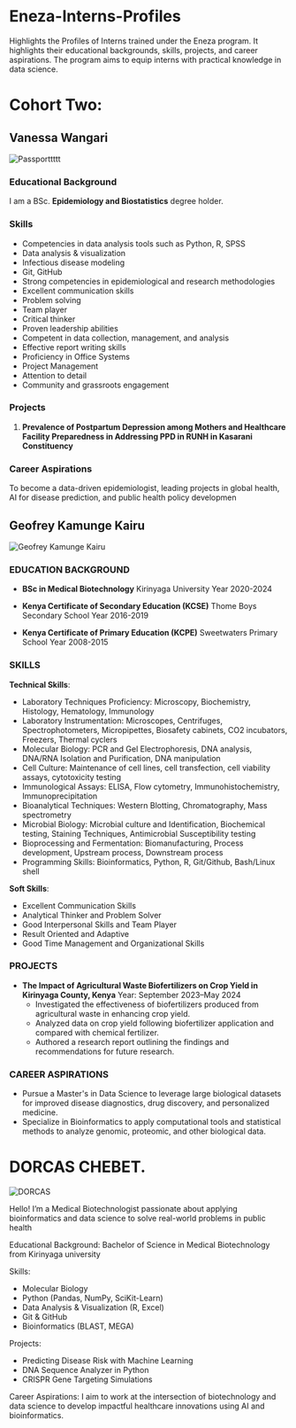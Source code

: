 # Eneza-Interns-Profiles

Highlights the Profiles of Interns trained under the Eneza program. It highlights their educational backgrounds, skills, projects, and career aspirations. The program aims to equip interns with practical knowledge in data science.

# Cohort Two:

## Vanessa Wangari

![Passporttttt](https://github.com/user-attachments/assets/baa945cb-27c6-4448-a457-424987044796)

### Educational Background
I am a BSc. **Epidemiology and Biostatistics** degree holder.

### Skills
- Competencies in data analysis tools such as Python, R, SPSS
- Data analysis & visualization 
- Infectious disease modeling
- Git, GitHub
- Strong competencies in epidemiological and research methodologies
- Excellent communication skills
- Problem solving
- Team player
- Critical thinker
- Proven leadership abilities
- Competent in data collection, management, and analysis
- Effective report writing skills
- Proficiency in Office Systems
- Project Management
- Attention to detail
- Community and grassroots engagement

### Projects
1. **Prevalence of Postpartum Depression among Mothers and Healthcare Facility Preparedness in Addressing PPD in RUNH in Kasarani Constituency**

### Career Aspirations
To become a data-driven epidemiologist, leading projects in global health, AI for disease prediction, and public health policy developmen

## Geofrey Kamunge Kairu

![Geofrey Kamunge Kairu](images/Geofrey_Profile_pic.png)

### EDUCATION BACKGROUND
- **BSc in Medical Biotechnology**
  Kirinyaga University
  Year 2020-2024

- **Kenya Certificate of Secondary Education (KCSE)**
  Thome Boys Secondary School
  Year 2016-2019

- **Kenya Certificate of Primary Education (KCPE)**
  Sweetwaters Primary School
  Year 2008-2015

### SKILLS

**Technical Skills**:
- Laboratory Techniques Proficiency: Microscopy, Biochemistry, Histology, Hematology, Immunology
- Laboratory Instrumentation: Microscopes, Centrifuges, Spectrophotometers, Micropipettes, Biosafety cabinets, CO2 incubators, Freezers, Thermal cyclers
- Molecular Biology: PCR and Gel Electrophoresis, DNA analysis, DNA/RNA Isolation and Purification, DNA manipulation
- Cell Culture: Maintenance of cell lines, cell transfection, cell viability assays, cytotoxicity testing
- Immunological Assays: ELISA, Flow cytometry, Immunohistochemistry, Immunoprecipitation
- Bioanalytical Techniques: Western Blotting, Chromatography, Mass spectrometry
- Microbial Biology: Microbial culture and Identification, Biochemical testing, Staining Techniques, Antimicrobial Susceptibility testing
- Bioprocessing and Fermentation: Biomanufacturing, Process development, Upstream process, Downstream process
- Programming Skills: Bioinformatics, Python, R, Git/Github, Bash/Linux shell

**Soft Skills**:
- Excellent Communication Skills
- Analytical Thinker and Problem Solver
- Good Interpersonal Skills and Team Player
- Result Oriented and Adaptive
- Good Time Management and Organizational Skills

### PROJECTS
- **The Impact of Agricultural Waste Biofertilizers on Crop Yield in Kirinyaga County, Kenya**
  Year: September 2023–May 2024
  - Investigated the effectiveness of biofertilizers produced from agricultural waste in enhancing crop yield.
  - Analyzed data on crop yield following biofertilizer application and compared with chemical fertilizer.
  - Authored a research report outlining the findings and recommendations for future research.

### CAREER ASPIRATIONS
- Pursue a Master's in Data Science to leverage large biological datasets for improved disease diagnostics, drug discovery, and personalized medicine.
- Specialize in Bioinformatics to apply computational tools and statistical methods to analyze genomic, proteomic, and other biological data.


# DORCAS CHEBET.

![DORCAS](images/Dorcas-photo.jpg)

Hello! I’m a Medical Biotechnologist passionate about applying bioinformatics and data science to solve real-world problems in public health

Educational Background:
Bachelor of Science in Medical Biotechnology from Kirinyaga university

Skills:
- Molecular Biology
- Python (Pandas, NumPy, SciKit-Learn)
- Data Analysis & Visualization (R, Excel)
- Git & GitHub
- Bioinformatics (BLAST, MEGA)

Projects:
- Predicting Disease Risk with Machine Learning
- DNA Sequence Analyzer in Python
- CRISPR Gene Targeting Simulations

Career Aspirations:
I aim to work at the intersection of biotechnology and data science to develop impactful healthcare innovations using AI and bioinformatics.


